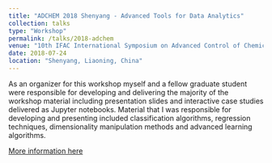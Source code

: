 ```yaml
---
title: "ADCHEM 2018 Shenyang - Advanced Tools for Data Analytics"
collection: talks
type: "Workshop"
permalink: /talks/2018-adchem
venue: "10th IFAC International Symposium on Advanced Control of Chemical Processes"
date: 2018-07-24
location: "Shenyang, Liaoning, China"
---
```


As an organizer for this workshop myself and a fellow graduate student were responsible for developing and delivering the majority of the workshop material including presentation slides and interactive case studies delivered as Jupyter notebooks. Material that I was responsible for developing and presenting included classification algorithms, regression techniques, dimensionality manipulation methods and advanced learning algorithms. 

[More information here](https://dais.chbe.ubc.ca/adchem/)
